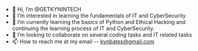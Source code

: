 - 👋 Hi, I’m @GETKYNINTECH
- 👀 I’m interested in learning the fundamentals of IT and CyberSecurity
- 🌱 I’m currently learning the basics of Python and Ethical Hacking and continuing the learning process of IT and CyberSecurity. 
- 💞️ I’m looking to collaborate on several coding tasks and IT related tasks 
- 📫 How to reach me at my email -- kynbates@gmail.com

<!---
GETKYNINTECH/GETKYNINTECH is a ✨ special ✨ repository because its `README.md` (this file) appears on your GitHub profile.
You can click the Preview link to take a look at your changes.
--->
